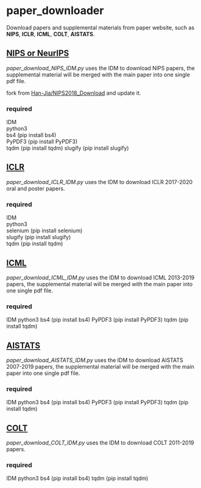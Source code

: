 # paper_downloader

Download papers and supplemental materials from paper website, such as **NIPS**, **ICLR**, **ICML**, **COLT**, **AISTATS**.

## [NIPS or NeurIPS](https://nips.cc/)

*paper_download_NIPS_IDM.py* uses the IDM to download NIPS papers, the supplemental material will be merged with the main paper into one single pdf file.

fork from [Han-Jia/NIPS2018_Download](https://github.com/Han-Jia/NIPS2018_Download) and update it.

### required 
IDM  
python3  
bs4 (pip install bs4)  
PyPDF3 (pip install PyPDF3)  
tqdm (pip install tqdm)
slugify (pip install slugify) 

## [ICLR](https://iclr.cc/)

*paper_download_ICLR_IDM.py* uses the IDM to download ICLR 2017-2020 oral and poster papers.

### required
IDM  
python3  
selenium (pip install selenium)  
slugify (pip install slugify)   
tqdm (pip install tqdm)



## [ICML](https://icml.cc/)

*paper_download_ICML_IDM.py* uses the IDM to download ICML 2013-2019 papers, the supplemental material will be merged with the main paper into one single pdf file.

### required
IDM
python3
bs4 (pip install bs4)
PyPDF3 (pip install PyPDF3)
tqdm (pip install tqdm)

## [AISTATS](https://www.aistats.org/)

*paper_download_AISTATS_IDM.py* uses the IDM to download AISTATS 2007-2019 papers, the supplemental material will be merged with the main paper into one single pdf file.

### required
IDM
python3
bs4 (pip install bs4)
PyPDF3 (pip install PyPDF3)
tqdm (pip install tqdm)

## [COLT](http://learningtheory.org/colt2020/)

*paper_download_COLT_IDM.py* uses the IDM to download COLT 2011-2019 papers.

### required
IDM
python3
bs4 (pip install bs4)
tqdm (pip install tqdm)